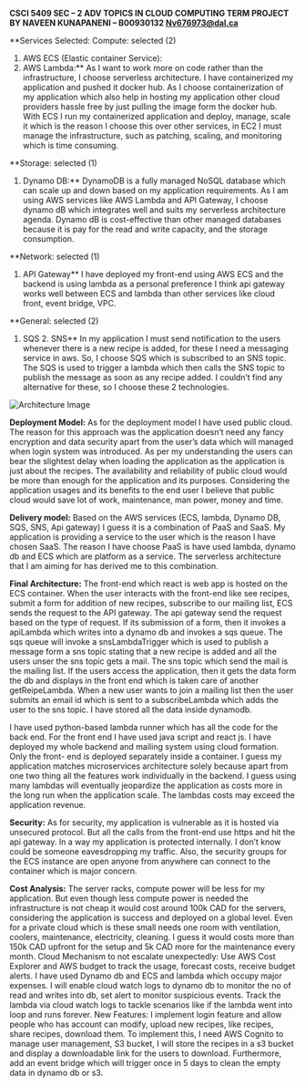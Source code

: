 **CSCI 5409 SEC – 2 ADV TOPICS IN CLOUD COMPUTING
TERM PROJECT
BY
NAVEEN KUNAPANENI – B00930132 Nv676973@dal.ca**
 
**Services Selected:
Compute: selected (2)
1. AWS ECS (Elastic container Service):
2. AWS Lambda:**
As I want to work more on code rather than the infrastructure, I choose serverless architecture. I have containerized my application and pushed it docker hub. As I choose containerization of my application which also help in hosting my application other cloud providers hassle free by just pulling the image form the docker hub. With ECS I run my containerized application and deploy, manage, scale it which is the reason I choose this over other services, in EC2 I must manage the infrastructure, such as patching, scaling, and monitoring which is time consuming.

**Storage: selected (1)
1. Dynamo DB:**
DynamoDB is a fully managed NoSQL database which can scale up and down based on my application requirements. As I am using AWS services like AWS Lambda and API Gateway, I choose dynamo dB which integrates well and suits my serverless architecture agenda. Dynamo dB is cost-effective than other managed databases because it is pay for the read and write capacity, and the storage consumption.

**Network: selected (1)
1. API Gateway**
I have deployed my front-end using AWS ECS and the backend is using lambda as a personal preference I think api gateway works well between ECS and lambda than other services like cloud front, event bridge, VPC.

**General: selected (2)
1. SQS 2. SNS**
In my application I must send notification to the users whenever there is a new recipe is added, for these I need a messaging service in aws. So, I choose SQS which is subscribed to an SNS topic. The SQS is used to trigger a lambda which then calls the SNS topic to publish the message as soon as any recipe added. I couldn’t find any alternative for these, so I choose these 2 technologies.

![Architecture Image](https://github.com/NaveenKunapaneni/Recipe-Catalouge/blob/main/Cloud%20Architechture.png)

**Deployment Model:**
As for the deployment model I have used public cloud. The reason for this approach was the application doesn’t need any fancy encryption and data security apart from the user’s data which will managed when login system was introduced. As per my understanding the users can bear the slightest delay when loading the application as the application is just about the recipes. The availability and reliability of public cloud would be more than enough for the application and its purposes. Considering the application usages and its benefits to the end user I believe that public cloud would save lot of work, maintenance, man power, money and time.

**Delivery model:**
Based on the AWS services (ECS, lambda, Dynamo DB, SQS, SNS, Api gateway) I guess it is a combination of PaaS and SaaS. My application is providing a service to the user which is the reason I have chosen SaaS. The reason I have choose PaaS is have used lambda, dynamo db and ECS which are platform as a service. The serverless architecture that I am aiming for has derived me to this combination.
  
**Final Architecture:**
 The front-end which react is web app is hosted on the ECS container. When the user interacts with the front-end like see recipes, submit a form for addition of new recipes, subscribe to our mailing list, ECS sends the request to the API gateway. The api gateway send the request based on the type of request. If its submission of a form, then it invokes a apiLambda which writes into a dynamo db and invokes a sqs queue. The sqs queue will invoke a snsLambdaTrigger which is used to publish a message form a sns topic stating that a new recipe is added and all the users unser the sns topic gets a mail. The sns topic which send the mail is the mailing list. If the users access the application, then it gets the data form the db and displays in the front end which is taken care of another getReipeLambda. When a new user wants to join a mailing list then the user submits an email id which is sent to a subscribeLambda which adds the user to the sns topic.
I have stored all the data inside dynamodb.
  
I have used python-based lambda runner which has all the code for the back end. For the front end I have used java script and react js.
I have deployed my whole backend and mailing system using cloud formation. Only the front- end is deployed separately inside a container.
I guess my application matches microservices architecture solely because apart from one two thing all the features work individually in the backend. I guess using many lambdas will eventually jeopardize the application as costs more in the long run when the application scale. The lambdas costs may exceed the application revenue.

**Security:**
As for security, my application is vulnerable as it is hosted via unsecured protocol. But all the calls from the front-end use https and hit the api gateway. In a way my application is protected internally. I don’t know could be someone eavesdropping my traffic. Also, the security groups for the ECS instance are open anyone from anywhere can connect to the container which is major concern.

**Cost Analysis:**
The server racks, compute power will be less for my application. But even though less compute power is needed the infrastructure is not cheap it would cost around 100k CAD for the servers, considering the application is success and deployed on a global level. Even for a private cloud which is these small needs one room with ventilation, coolers, maintenance, electricity, cleaning. I guess it would costs more than 150k CAD upfront for the setup and 5k CAD more for the maintenance every month.
Cloud Mechanism to not escalate unexpectedly:
Use AWS Cost Explorer and AWS budget to track the usage, forecast costs, receive budget alerts. I have used Dynamo db and ECS and lambda which occupy major expenses. I will enable cloud watch logs to dynamo db to monitor the no of read and writes into db, set alert to monitor suspicious events. Track the lambda via cloud watch logs to tackle scenarios like if the lambda went into loop and runs forever.
New Features:
I implement login feature and allow people who has account can modify, upload new recipes, like recipes, share recipes, download them. To implement this, I need AWS Cognito to manage user management, S3 bucket, I will store the recipes in a s3 bucket and display a downloadable link for the users to download. Furthermore, add an event bridge which will trigger once in 5 days to clean the empty data in dynamo db or s3.
  
